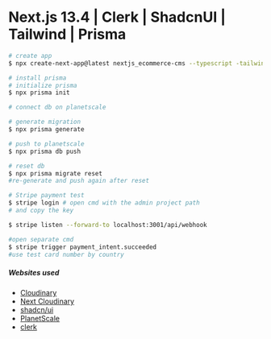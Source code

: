 # Next.js 13.4 | Clerk | ShadcnUI | Tailwind | Prisma

```sh
# create app
$ npx create-next-app@latest nextjs_ecommerce-cms --typescript -tailwind --eslint

# install prisma
# initialize prisma
$ npx prisma init

# connect db on planetscale

# generate migration
$ npx prisma generate

# push to planetscale
$ npx prisma db push

# reset db
$ npx prisma migrate reset
#re-generate and push again after reset

# Stripe payment test
$ stripe login # open cmd with the admin project path
# and copy the key

$ stripe listen --forward-to localhost:3001/api/webhook

#open separate cmd
$ stripe trigger payment_intent.succeeded
#use test card number by country

```

##### Websites used

- [Cloudinary](https://cloundinary.com)
- [Next Cloudinary](https://next.cloudinary.dev)
- [shadcn/ui](https://ui.shadcn.com)
- [PlanetScale](https://planetscale.com)
- [clerk](https://clerk.com)
